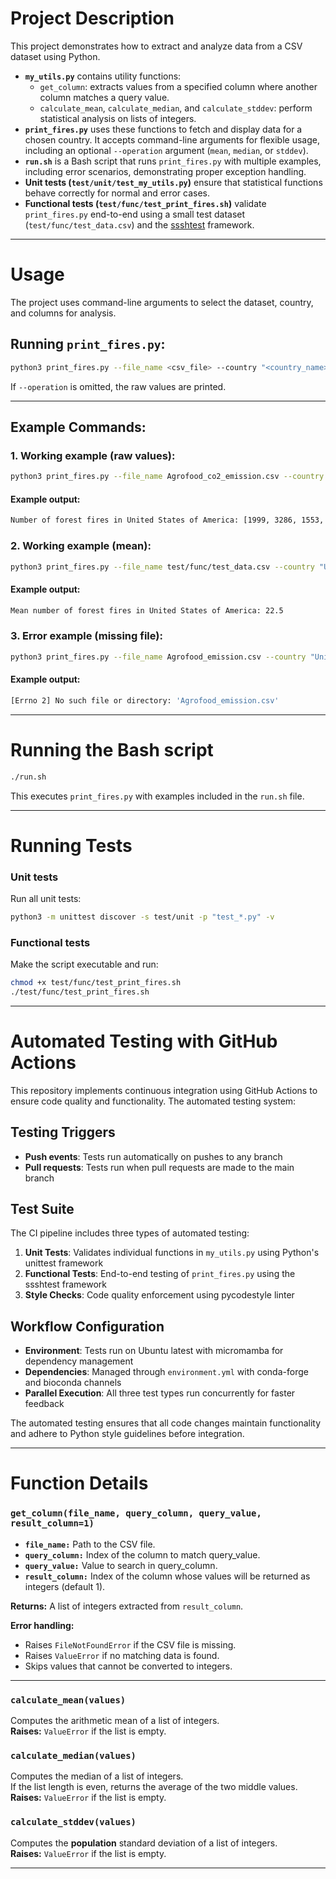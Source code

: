 # Project Description
This project demonstrates how to extract and analyze data from a CSV dataset using Python.  

- **`my_utils.py`** contains utility functions:
  - `get_column`: extracts values from a specified column where another column matches a query value.
  - `calculate_mean`, `calculate_median`, and `calculate_stddev`: perform statistical analysis on lists of integers.  
- **`print_fires.py`** uses these functions to fetch and display data for a chosen country. It accepts command-line arguments for flexible usage, including an optional `--operation` argument (`mean`, `median`, or `stddev`).  
- **`run.sh`** is a Bash script that runs `print_fires.py` with multiple examples, including error scenarios, demonstrating proper exception handling.  
- **Unit tests (`test/unit/test_my_utils.py`)** ensure that statistical functions behave correctly for normal and error cases.  
- **Functional tests (`test/func/test_print_fires.sh`)** validate `print_fires.py` end-to-end using a small test dataset (`test/func/test_data.csv`) and the [ssshtest](https://github.com/ryanlayer/ssshtest) framework.

---

# Usage
The project uses command-line arguments to select the dataset, country, and columns for analysis.

## Running `print_fires.py`:
```bash
python3 print_fires.py --file_name <csv_file> --country "<country_name>" --country_column <column_index> --fires_column <column_index> [--operation mean|median|stddev]
```

If `--operation` is omitted, the raw values are printed.

---

## Example Commands:

### 1. Working example (raw values):

```bash
python3 print_fires.py --file_name Agrofood_co2_emission.csv --country "United States of America" --country_column 0 --fires_column 3
```

#### Example output:

```bash
Number of forest fires in United States of America: [1999, 3286, 1553, ...]
```

### 2. Working example (mean):

```bash
python3 print_fires.py --file_name test/func/test_data.csv --country "United States of America" --country_column 0 --fires_column 3 --operation mean
```

#### Example output:

```bash
Mean number of forest fires in United States of America: 22.5
```

### 3. Error example (missing file):

```bash
python3 print_fires.py --file_name Agrofood_emission.csv --country "United States of America" --country_column 0 --fires_column 3
```

#### Example output:

```bash
[Errno 2] No such file or directory: 'Agrofood_emission.csv'
```

---

# Running the Bash script

```bash
./run.sh
```

This executes `print_fires.py` with examples included in the `run.sh` file.

---

# Running Tests

### Unit tests

Run all unit tests:

```bash
python3 -m unittest discover -s test/unit -p "test_*.py" -v
```

### Functional tests

Make the script executable and run:

```bash
chmod +x test/func/test_print_fires.sh
./test/func/test_print_fires.sh
```

---

# Automated Testing with GitHub Actions

This repository implements continuous integration using GitHub Actions to ensure code quality and functionality. The automated testing system:

## Testing Triggers
- **Push events**: Tests run automatically on pushes to any branch
- **Pull requests**: Tests run when pull requests are made to the main branch

## Test Suite
The CI pipeline includes three types of automated testing:

1. **Unit Tests**: Validates individual functions in `my_utils.py` using Python's unittest framework
2. **Functional Tests**: End-to-end testing of `print_fires.py` using the ssshtest framework
3. **Style Checks**: Code quality enforcement using pycodestyle linter

## Workflow Configuration
- **Environment**: Tests run on Ubuntu latest with micromamba for dependency management
- **Dependencies**: Managed through `environment.yml` with conda-forge and bioconda channels
- **Parallel Execution**: All three test types run concurrently for faster feedback

The automated testing ensures that all code changes maintain functionality and adhere to Python style guidelines before integration.

---

# Function Details

### `get_column(file_name, query_column, query_value, result_column=1)`

- **`file_name:`** Path to the CSV file.
- **`query_column:`** Index of the column to match query_value.
- **`query_value:`** Value to search in query_column.
- **`result_column:`** Index of the column whose values will be returned as integers (default 1).

**Returns:** A list of integers extracted from `result_column`.

**Error handling:**
- Raises `FileNotFoundError` if the CSV file is missing.
- Raises `ValueError` if no matching data is found.
- Skips values that cannot be converted to integers.

---

### `calculate_mean(values)`

Computes the arithmetic mean of a list of integers.  
**Raises:** `ValueError` if the list is empty.

### `calculate_median(values)`

Computes the median of a list of integers.  
If the list length is even, returns the average of the two middle values.  
**Raises:** `ValueError` if the list is empty.

### `calculate_stddev(values)`

Computes the **population** standard deviation of a list of integers.  
**Raises:** `ValueError` if the list is empty.

---
